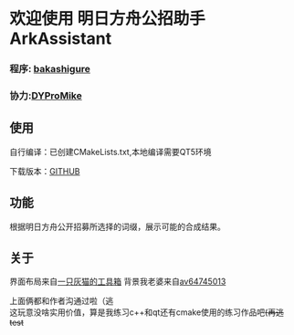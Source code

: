 # 欢迎使用 明日方舟公招助手 ArkAssistant


### 程序: [bakashigure](https://github.com/graueneko)
### 协力:[DYProMike](https://twitter.com/DYProMIKE)



## 使用
自行编译：已创建CMakeLists.txt,本地编译需要QT5环境  

下载版本：[GITHUB](https://twitter.com/DYProMIKE)




## 功能
根据明日方舟公开招募所选择的词缀，展示可能的合成结果。



## 关于
界面布局来自[一只灰猫的工具箱](https://github.com/graueneko/aktools)
背景我老婆来自[av64745013](https://www.bilibili.com/video/av64745013)



上面俩都和作者沟通过啦（逃
<br>
这玩意没啥实用价值，算是我练习c++和qt还有cmake使用的练习作品吧<s>(再逃</s>
<s> test</s>



